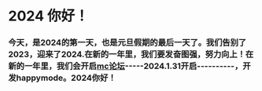 # 2024 你好！
###   今天，是2024的第一天，也是元旦假期的最后一天了。我们告别了2023，迎来了2024.在新的一年里，我们要发奋图强，努力向上！在新的一年里，我们会开启[mc论坛](https://mclt.tsy-s.top:2556/)-----2024.1.31开启----------，开发happymode。2024你好！
